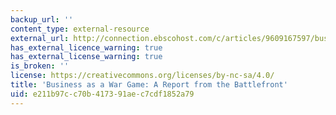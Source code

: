 ```yaml
---
backup_url: ''
content_type: external-resource
external_url: http://connection.ebscohost.com/c/articles/9609167597/business-as-war-game-report-from-battlefront
has_external_licence_warning: true
has_external_license_warning: true
is_broken: ''
license: https://creativecommons.org/licenses/by-nc-sa/4.0/
title: 'Business as a War Game: A Report from the Battlefront'
uid: e211b97c-c70b-4173-91ae-c7cdf1852a79
---
```

